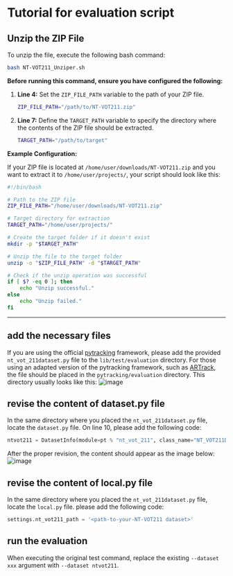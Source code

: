 # Tutorial for evaluation script

## Unzip the ZIP File

To unzip the file, execute the following bash command:

```bash
bash NT-VOT211_Unziper.sh
```

**Before running this command, ensure you have configured the following:**

1. **Line 4:** Set the `ZIP_FILE_PATH` variable to the path of your ZIP file.
   ```bash
   ZIP_FILE_PATH="/path/to/NT-VOT211.zip"
   ```

2. **Line 7:** Define the `TARGET_PATH` variable to specify the directory where the contents of the ZIP file should be extracted.
   ```bash
   TARGET_PATH="/path/to/target"
   ```

**Example Configuration:**

If your ZIP file is located at `/home/user/downloads/NT-VOT211.zip` and you want to extract it to `/home/user/projects/`, your script should look like this:

```bash
#!/bin/bash

# Path to the ZIP file
ZIP_FILE_PATH="/home/user/downloads/NT-VOT211.zip"

# Target directory for extraction
TARGET_PATH="/home/user/projects/"

# Create the target folder if it doesn't exist
mkdir -p "$TARGET_PATH"

# Unzip the file to the target folder
unzip -o "$ZIP_FILE_PATH" -d "$TARGET_PATH"

# Check if the unzip operation was successful
if [ $? -eq 0 ]; then
    echo "Unzip successful."
else
    echo "Unzip failed."
fi
```

---


## add the necessary files
If you are using the official [pytracking](https://github.com/visionml/pytracking/tree/master) framework, please add the provided `nt_vot_211dataset.py` file to the `lib/test/evaluation` directory. For those using an adapted version of the pytracking framework, such as [ARTrack](https://github.com/MIV-XJTU/ARTrack), the file should be placed in the `pytracking/evaluation` directory. This directory usually looks like this:
![image](https://github.com/user-attachments/assets/8bf7bbab-360c-4d6d-8707-291df8d403e1)

## revise the content of dataset.py file
In the same directory where you placed the `nt_vot_211dataset.py` file, locate the `dataset.py` file. On line 10, please add the following code:
```python
ntvot211 = DatasetInfo(module=pt % "nt_vot_211", class_name="NT_VOT211Dataset", kwargs=dict()),
```
After the proper revision, the content should appear as the image below:
![image](https://github.com/user-attachments/assets/0398cc28-d59b-4581-a1bc-9983fc158e74)

## revise the content of local.py file
In the same directory where you placed the `nt_vot_211dataset.py` file, locate the `local.py` file. please add the following code:
```python
settings.nt_vot211_path = '<path-to-your-NT-VOT211 dataset>'
```
## run the evaluation
When executing the original test command, replace the existing `--dataset xxx` argument with `--dataset ntvot211`.
